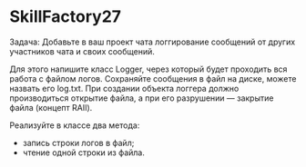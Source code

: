 # SkillFactory27

Задача:
Добавьте в ваш проект чата логгирование сообщений от других участников чата и своих сообщений.

Для этого напишите класс Logger, через который будет проходить вся работа с файлом логов. Сохраняйте сообщения в файл на диске, можете назвать его log.txt. При создании объекта логгера должно производиться открытие файла, а при его разрушении — закрытие файла (концепт RAII).

Реализуйте в классе два метода:

* запись строки логов в файл;
* чтение одной строки из файла.

